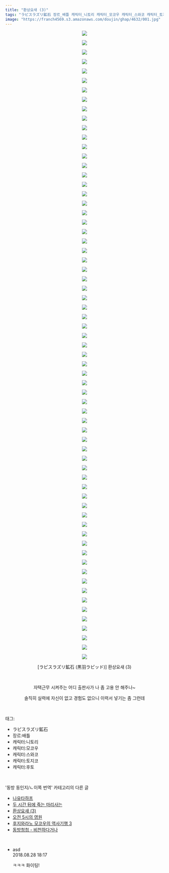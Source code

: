 ```yaml
---
title: "환상요새 (3)"
tags: "ラピスラズリ鉱石 장르_배틀 캐릭터_니토리 캐릭터_모코우 캐릭터_스와코 캐릭터_토지코 캐릭터_후토 黒羽ラピッド 동방_동인지／ㄴ이쪽_번역"
image: "https://franch4569.s3.amazonaws.com/doujin/ghap/4632/001.jpg"
---
```

<div class="article">
<p style="text-align: center; clear: none; float: none;"><img src="{{ site.imgserver2 }}/ghap/4632/001.jpg"/></p>
<p style="text-align: center; clear: none; float: none;"><img src="{{ site.imgserver2 }}/ghap/4632/002.jpg"/></p>
<p style="text-align: center; clear: none; float: none;"><img src="{{ site.imgserver2 }}/ghap/4632/003.jpg"/></p>
<p style="text-align: center; clear: none; float: none;"><img src="{{ site.imgserver2 }}/ghap/4632/004.jpg"/></p>
<p style="text-align: center; clear: none; float: none;"><img src="{{ site.imgserver2 }}/ghap/4632/005.jpg"/></p>
<p style="text-align: center; clear: none; float: none;"><img src="{{ site.imgserver2 }}/ghap/4632/006.jpg"/></p>
<p style="text-align: center; clear: none; float: none;"><img src="{{ site.imgserver2 }}/ghap/4632/007.jpg"/></p>
<p style="text-align: center; clear: none; float: none;"><img src="{{ site.imgserver2 }}/ghap/4632/008.jpg"/></p>
<p style="text-align: center; clear: none; float: none;"><img src="{{ site.imgserver2 }}/ghap/4632/009.jpg"/></p>
<p style="text-align: center; clear: none; float: none;"><img src="{{ site.imgserver2 }}/ghap/4632/010.jpg"/></p>
<p style="text-align: center; clear: none; float: none;"><img src="{{ site.imgserver2 }}/ghap/4632/011.jpg"/></p>
<p style="text-align: center; clear: none; float: none;"><img src="{{ site.imgserver2 }}/ghap/4632/012.jpg"/></p>
<p style="text-align: center; clear: none; float: none;"><img src="{{ site.imgserver2 }}/ghap/4632/013.jpg"/></p>
<p style="text-align: center; clear: none; float: none;"><img src="{{ site.imgserver2 }}/ghap/4632/014.jpg"/></p>
<p style="text-align: center; clear: none; float: none;"><img src="{{ site.imgserver2 }}/ghap/4632/015.jpg"/></p>
<p style="text-align: center; clear: none; float: none;"><img src="{{ site.imgserver2 }}/ghap/4632/016.jpg"/></p>
<p style="text-align: center; clear: none; float: none;"><img src="{{ site.imgserver2 }}/ghap/4632/017.jpg"/></p>
<p style="text-align: center; clear: none; float: none;"><img src="{{ site.imgserver2 }}/ghap/4632/018.jpg"/></p>
<p style="text-align: center; clear: none; float: none;"><img src="{{ site.imgserver2 }}/ghap/4632/019.jpg"/></p>
<p style="text-align: center; clear: none; float: none;"><img src="{{ site.imgserver2 }}/ghap/4632/020.jpg"/></p>
<p style="text-align: center; clear: none; float: none;"><img src="{{ site.imgserver2 }}/ghap/4632/021.jpg"/></p>
<p style="text-align: center; clear: none; float: none;"><img src="{{ site.imgserver2 }}/ghap/4632/022.jpg"/></p>
<p style="text-align: center; clear: none; float: none;"><img src="{{ site.imgserver2 }}/ghap/4632/023.jpg"/></p>
<p style="text-align: center; clear: none; float: none;"><img src="{{ site.imgserver2 }}/ghap/4632/024.jpg"/></p>
<p style="text-align: center; clear: none; float: none;"><img src="{{ site.imgserver2 }}/ghap/4632/025.jpg"/></p>
<p style="text-align: center; clear: none; float: none;"><img src="{{ site.imgserver2 }}/ghap/4632/026.jpg"/></p>
<p style="text-align: center; clear: none; float: none;"><img src="{{ site.imgserver2 }}/ghap/4632/027.jpg"/></p>
<p style="text-align: center; clear: none; float: none;"><img src="{{ site.imgserver2 }}/ghap/4632/028.jpg"/></p>
<p style="text-align: center; clear: none; float: none;"><img src="{{ site.imgserver2 }}/ghap/4632/029.jpg"/></p>
<p style="text-align: center; clear: none; float: none;"><img src="{{ site.imgserver2 }}/ghap/4632/030.jpg"/></p>
<p style="text-align: center; clear: none; float: none;"><img src="{{ site.imgserver2 }}/ghap/4632/031.jpg"/></p>
<p style="text-align: center; clear: none; float: none;"><img src="{{ site.imgserver2 }}/ghap/4632/032.jpg"/></p>
<p style="text-align: center; clear: none; float: none;"><img src="{{ site.imgserver2 }}/ghap/4632/033.jpg"/></p>
<p style="text-align: center; clear: none; float: none;"><img src="{{ site.imgserver2 }}/ghap/4632/034.jpg"/></p>
<p style="text-align: center; clear: none; float: none;"><img src="{{ site.imgserver2 }}/ghap/4632/035.jpg"/></p>
<p style="text-align: center; clear: none; float: none;"><img src="{{ site.imgserver2 }}/ghap/4632/036.jpg"/></p>
<p style="text-align: center; clear: none; float: none;"><img src="{{ site.imgserver2 }}/ghap/4632/037.jpg"/></p>
<p style="text-align: center; clear: none; float: none;"><img src="{{ site.imgserver2 }}/ghap/4632/038.jpg"/></p>
<p style="text-align: center; clear: none; float: none;"><img src="{{ site.imgserver2 }}/ghap/4632/039.jpg"/></p>
<p style="text-align: center; clear: none; float: none;"><img src="{{ site.imgserver2 }}/ghap/4632/040.jpg"/></p>
<p style="text-align: center; clear: none; float: none;"><img src="{{ site.imgserver2 }}/ghap/4632/041.jpg"/></p>
<p style="text-align: center; clear: none; float: none;"><img src="{{ site.imgserver2 }}/ghap/4632/042.jpg"/></p>
<p style="text-align: center; clear: none; float: none;"><img src="{{ site.imgserver2 }}/ghap/4632/043.jpg"/></p>
<p style="text-align: center; clear: none; float: none;"><img src="{{ site.imgserver2 }}/ghap/4632/044.jpg"/></p>
<p style="text-align: center; clear: none; float: none;"><img src="{{ site.imgserver2 }}/ghap/4632/045.jpg"/></p>
<p style="text-align: center; clear: none; float: none;"><img src="{{ site.imgserver2 }}/ghap/4632/046.jpg"/></p>
<p style="text-align: center; clear: none; float: none;"><img src="{{ site.imgserver2 }}/ghap/4632/047.jpg"/></p>
<p style="text-align: center; clear: none; float: none;"><img src="{{ site.imgserver2 }}/ghap/4632/048.jpg"/></p>
<p style="text-align: center; clear: none; float: none;"><img src="{{ site.imgserver2 }}/ghap/4632/049.jpg"/></p>
<p style="text-align: center; clear: none; float: none;"><img src="{{ site.imgserver2 }}/ghap/4632/050.jpg"/></p>
<p style="text-align: center; clear: none; float: none;"><img src="{{ site.imgserver2 }}/ghap/4632/051.jpg"/></p>
<p style="text-align: center; clear: none; float: none;"><img src="{{ site.imgserver2 }}/ghap/4632/052.jpg"/></p>
<p style="text-align: center; clear: none; float: none;"><img src="{{ site.imgserver2 }}/ghap/4632/053.jpg"/></p>
<p style="text-align: center; clear: none; float: none;"><img src="{{ site.imgserver2 }}/ghap/4632/054.jpg"/></p>
<p style="text-align: center; clear: none; float: none;"><img src="{{ site.imgserver2 }}/ghap/4632/055.jpg"/></p>
<p style="text-align: center; clear: none; float: none;"><img src="{{ site.imgserver2 }}/ghap/4632/056.jpg"/></p>
<p style="text-align: center; clear: none; float: none;"><img src="{{ site.imgserver2 }}/ghap/4632/057.jpg"/></p>
<p style="text-align: center; clear: none; float: none;"><img src="{{ site.imgserver2 }}/ghap/4632/058.jpg"/></p>
<p style="text-align: center; clear: none; float: none;"><img src="{{ site.imgserver2 }}/ghap/4632/059.jpg"/></p>
<p style="text-align: center; clear: none; float: none;"><img src="{{ site.imgserver2 }}/ghap/4632/060.jpg"/></p>
<p style="text-align: center; clear: none; float: none;"><img src="{{ site.imgserver2 }}/ghap/4632/061.jpg"/></p>
<p style="text-align: center; clear: none; float: none;"><img src="{{ site.imgserver2 }}/ghap/4632/062.jpg"/></p>
<p style="text-align: center; clear: none; float: none;"><img src="{{ site.imgserver2 }}/ghap/4632/063.jpg"/></p>
<p style="text-align: center; clear: none; float: none;"><img src="{{ site.imgserver2 }}/ghap/4632/064.jpg"/></p>
<p style="text-align: center; clear: none; float: none;"><img src="{{ site.imgserver2 }}/ghap/4632/065.jpg"/></p>
<p style="text-align: center; clear: none; float: none;"><img src="{{ site.imgserver2 }}/ghap/4632/066.jpg"/></p>
<p style="text-align: center; clear: none; float: none;"><img src="{{ site.imgserver2 }}/ghap/4632/067.jpg"/></p>
<p style="text-align: center; clear: none; float: none;">[ラピスラズリ鉱石 (黒羽ラピッド)] 환상요새 (3)</p>
<p style="text-align: center; clear: none; float: none;"><br/></p>
<p style="text-align: center; clear: none; float: none;">자택근무 시켜주는 어디 출판사가 나 좀 고용 안 해주나~</p>
<p style="text-align: center; clear: none; float: none;">솔직히 실력에 자신이 없고 경험도 없으니 이력서 넣기는 좀 그런데</p>
</div><br/>
<div class="tagTrail">
<p>태그: </p>
<ul>
<li>ラピスラズリ鉱石</li>
<li>장르:배틀</li>
<li>캐릭터:니토리</li>
<li>캐릭터:모코우</li>
<li>캐릭터:스와코</li>
<li>캐릭터:토지코</li>
<li>캐릭터:후토</li>
</ul>
</div><br/>
<div class="another">
<p>'동방 동인지/ㄴ이쪽 번역' 카테고리의 다른 글</p>
<ul>
<li><a href="/ghap_4646">나유타하프</a></li>
<li><a href="/ghap_4639">두 시간 뒤에 죽는 마리사는</a></li>
<li><a href="/ghap_4632">환상요새 (3)</a></li>
<li><a href="/ghap_4610">오전 5시의 영원</a></li>
<li><a href="/ghap_4607">후지와라노 모코우의 역사기행 3</a></li>
<li><a href="/ghap_4601">동방청첩 - 비천하다거나</a></li>
</ul>
</div><br/>
<div class="cb_module cb_fluid">
<div class="cb_wrt cb_profile">
<div class="comment">
<ul>
<li class="cb_thumb_off" id="comment15320084">
<div class="cb_comment_area">
<div class="cb_info_area">
<div class="cb_section">
<span class="cb_nick_name">asd</span>
</div>
<div class="cb_section">
<span class="cb_date">2018.08.28 18:17 </span>
</div>
</div>
<div class="cb_dsc_comment">
<p class="cb_dsc">
											ㅋㅋㅋ 화이팅!
										</p>
</div>
</div></li>
</ul>
</div>
</div><!-- commentList close -->
</div><br/>
